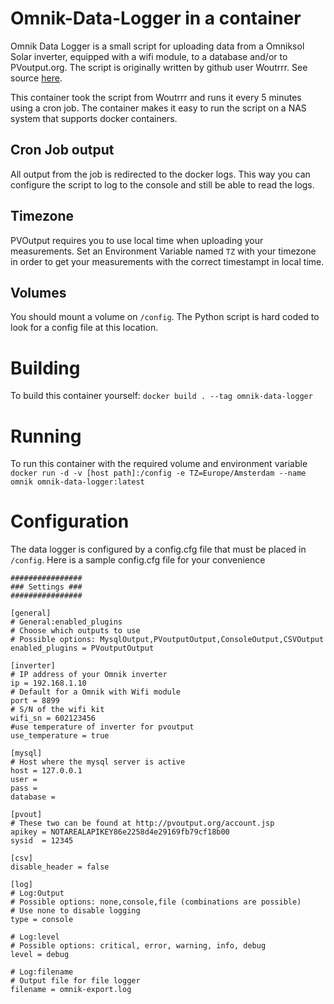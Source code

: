 # Omnik-Data-Logger in a container
Omnik Data Logger is a small script for uploading data from a Omniksol Solar inverter, equipped with a wifi module, to a database and/or to PVoutput.org.
The script is originally written by github user Woutrrr. See source [here](https://github.com/Woutrrr/Omnik-Data-Logger). 

This container took the script from Woutrrr and runs it every 5 minutes using a cron job.
The container makes it easy to run the script on a NAS system that supports docker containers.

## Cron Job output
All output from the job is redirected to the docker logs. This way you can configure the script to log to the console and still be able to read the logs.

## Timezone
PVOutput requires you to use local time when uploading your measurements.
Set an Environment Variable named `TZ` with your timezone in order to get your measurements with the correct timestampt in local time.

## Volumes
You should mount a volume on `/config`. The Python script is hard coded to look for a config file at this location.

# Building
To build this container yourself:
`docker build . --tag omnik-data-logger`

# Running
To run this container with the required volume and environment variable
`docker run -d -v [host path]:/config -e TZ=Europe/Amsterdam --name omnik omnik-data-logger:latest`

# Configuration
The data logger is configured by a config.cfg file that must be placed in `/config`.
Here is a sample config.cfg file for your convenience
```
################
### Settings ###
################

[general]
# General:enabled_plugins
# Choose which outputs to use
# Possible options: MysqlOutput,PVoutputOutput,ConsoleOutput,CSVOutput
enabled_plugins = PVoutputOutput

[inverter]
# IP address of your Omnik inverter
ip = 192.168.1.10
# Default for a Omnik with Wifi module
port = 8899
# S/N of the wifi kit
wifi_sn = 602123456
#use temperature of inverter for pvoutput
use_temperature = true

[mysql]
# Host where the mysql server is active
host = 127.0.0.1
user =
pass =
database =

[pvout]
# These two can be found at http://pvoutput.org/account.jsp
apikey = NOTAREALAPIKEY86e2258d4e29169fb79cf18b00
sysid  = 12345

[csv]
disable_header = false

[log]
# Log:Output
# Possible options: none,console,file (combinations are possible)
# Use none to disable logging
type = console

# Log:level
# Possible options: critical, error, warning, info, debug
level = debug

# Log:filename
# Output file for file logger
filename = omnik-export.log
```


